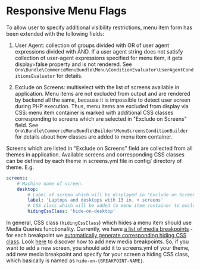 Responsive Menu Flags
=====================

To allow user to specify additional visibility restrictions, menu item form has been extended with the following fields:
1. User Agent: collection of groups divided with OR of user agent expressions divided with AND.
If a user agent string does not satisfy collection of user-agent expressions specified for menu item, it gets display=false property and is not rendered. See `Oro\Bundle\CommerceMenuBundle\Menu\ConditionEvaluator\UserAgentConditionsEvaluator` for details.

2. Exclude on Screens: multiselect with the list of screens available in application.
Menu items are not excluded from output and are rendered by backend all the same, because it is impossible to detect user screen during PHP execution. Thus, menu items are excluded from display via CSS: menu item container is marked with additional CSS classes corresponding to screens which are selected in "Exclude on Screens" field. See `Oro\Bundle\CommerceMenuBundle\Builder\MenuScreensConditionBuilder` for details about how classes are added to menu item container.

Screens which are listed in "Exclude on Screens" field are collected from all themes in application. Available screens and corresponding CSS classes can be defined by each theme in screens.yml file in config/ directory of theme. E.g.

```yaml
screens:
    # Machine name of screen.
    desktop:
        # Label of screen which will be displayed in "Exclude on Screens" field.
        label: 'Laptops and desktops with 13 in. + screens'
        # CSS class which will be added to menu item container to exclude it on selected screen.
        hidingCssClass: 'hide-on-desktop'
```

In general, CSS class (`hidingCssClass`) which hides a menu item should use Media Queries functionality. Currently, we have [a list of media breakpoints](https://github.com/oroinc/platform/blob/master/src/Oro/Bundle/UIBundle/Resources/public/blank/scss/settings/partials/_breakpoints.scss) - for each breakpoint we [automatically generate corresponding hiding CSS class](https://github.com/oroinc/platform/blob/master/src/Oro/Bundle/UIBundle/Resources/public/blank/scss/base/base.scss#L7). Look [here](https://github.com/oroinc/customer-portal/blob/master/src/Oro/Bundle/FrontendBundle/Resources/doc/frontendStylesCustomization.md#how-to-change-media-breakpoints) to discover how to add new media breakpoints. So, if you want to add a new screen, you should add it to screens.yml of your theme, add new media breakpoint and specify for your screen a hiding CSS class, which basically is named as `hide-on-{BREAKPOINT-NAME}`.
